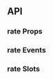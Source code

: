 ## API

### rate Props

<field-table :data="rateProps"/>

### rate Events

<field-table :data="rateEvents" type="emits" />

### rate Slots

<field-table :data="rateSlots"  type="slots"/>

<script setup>
import { ref } from 'vue';

const rateProps = ref([
  {
    name: 'count',
    desc: '评分的总数',
    type: 'number',
    value: '5',
  },
  {
    name: 'model-value (v-model)',
    desc: '绑定值',
    type: 'number',
    value: '-',
  },
  {
    name: 'default-value',
    desc: '默认值',
    type: 'number',
    value: '0',
  },
  {
    name: 'allow-half',
    desc: '是否允许半选',
    type: 'boolean',
    value: 'false',
  },
  {
    name: 'allow-clear',
    desc: '是否允许清除',
    type: 'boolean',
    value: 'false',
  },
  {
    name: 'grading',
    desc: '是否开启笑脸分级',
    type: 'boolean',
    value: 'false',
  },
  {
    name: 'readonly',
    desc: '是否为只读状态',
    type: 'boolean',
    value: 'false',
  },
  {
    name: 'disabled',
    desc: '是否禁用',
    type: 'boolean',
    value: 'false',
  },
  {
    name: 'color',
    desc: '颜色',
    type: 'string | Record<string, string>',
    value: '-',
  },
]);

const rateEvents = ref([
  {
    name: 'change',
    desc: '值改变时触发',
    type: {
      value: 'number'
    },
    value: '-',
  },
  {
    name: 'hover-change',
    desc: '鼠标移动到数值上时触发',
    type: {
      value: 'number'
    },
    value: '-',
  },
]);

const rateSlots = ref([
  {
    name: 'character',
    desc: '符号',
    type: {
      index: 'number'
    },
    value: '-',
  },
]);
</script>
